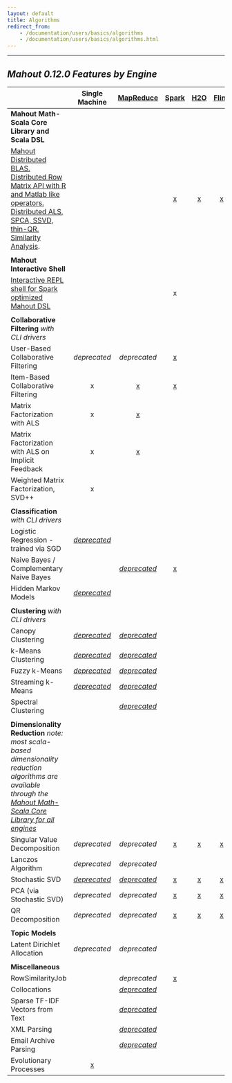 ```yaml
---
layout: default
title: Algorithms
redirect_from:
    - /documentation/users/basics/algorithms
    - /documentation/users/basics/algorithms.html
---
```



---
*Mahout 0.12.0 Features by Engine*   
---

| | **Single Machine** | [**MapReduce**](http://hadoop.apache.org/)| [**Spark**](https://spark.apache.org/) | [**H2O**](http://0xdata.com/) | [**Flink**](https://flink.apache.org/) |
---------------------------------------------|:----------------:|:-----------:|:------:|:---:|:----:|
**Mahout Math-Scala Core Library and Scala DSL**| 
|   [Mahout Distributed BLAS. Distributed Row Matrix API with R and Matlab like operators. Distributed ALS, SPCA, SSVD, thin-QR. Similarity Analysis](http://mahout.apache.org/users/sparkbindings/home.html).    | |  | [x](https://mahout.apache.org/users/sparkbindings/ScalaSparkBindings.pdf) | [x](https://github.com/apache/mahout/tree/master/h2o) |[x](https://github.com/apache/mahout/tree/flink-binding/flink)
||
**Mahout Interactive Shell**| 
|   [Interactive REPL shell for Spark optimized Mahout DSL](http://mahout.apache.org/users/sparkbindings/play-with-shell.html) | | | x |
||
**Collaborative Filtering** *with CLI drivers*|
    User-Based Collaborative Filtering           | *deprecated* | *deprecated*|[x](https://mahout.apache.org/users/algorithms/intro-cooccurrence-spark.html)
    Item-Based Collaborative Filtering           | x | [x](https://mahout.apache.org/users/recommender/intro-itembased-hadoop.html) | [x](https://mahout.apache.org/users/algorithms/intro-cooccurrence-spark.html) |
    Matrix Factorization with ALS | x | [x](https://mahout.apache.org/users/recommender/intro-als-hadoop.html) |  |
    Matrix Factorization with ALS on Implicit Feedback | x | [x](https://mahout.apache.org/users/recommender/intro-als-hadoop.html) |  |
    Weighted Matrix Factorization, SVD++  | x | | 
||
**Classification** *with CLI drivers*| | |
    Logistic Regression - trained via SGD   | [*deprecated*](http://mahout.apache.org/users/classification/logistic-regression.html) |
    Naive Bayes / Complementary Naive Bayes  | | [*deprecated*](https://mahout.apache.org/users/classification/bayesian.html) | [x](https://mahout.apache.org/users/algorithms/spark-naive-bayes.html) | 
    Hidden Markov Models   | [*deprecated*](https://mahout.apache.org/users/classification/hidden-markov-models.html) |
||
**Clustering** *with CLI drivers*||
    Canopy Clustering  | [*deprecated*](https://mahout.apache.org/users/clustering/canopy-clustering.html) | [*deprecated*](https://mahout.apache.org/users/clustering/canopy-clustering.html)| 
    k-Means Clustering   | [*deprecated*](https://mahout.apache.org/users/clustering/k-means-clustering.html) | [*deprecated*](https://mahout.apache.org/users/clustering/k-means-clustering.html) |  
    Fuzzy k-Means   | [*deprecated*](https://mahout.apache.org/users/clustering/fuzzy-k-means.html) | [*deprecated*](https://mahout.apache.org/users/clustering/fuzzy-k-means.html)|  
    Streaming k-Means   | [*deprecated*](https://mahout.apache.org/users/clustering/streaming-k-means.html) | [*deprecated*](https://mahout.apache.org/users/clustering/streaming-k-means.html) |  
    Spectral Clustering   |  | [*deprecated*](https://mahout.apache.org/users/clustering/spectral-clustering.html) |  
||
**Dimensionality Reduction** *note: most scala-based dimensionality reduction algorithms are available through the [Mahout Math-Scala Core Library for all engines](https://mahout.apache.org/users/sparkbindings/home.html)*||
    Singular Value Decomposition | *deprecated* | *deprecated* | [x](http://mahout.apache.org/users/sparkbindings/home.html) |[x](http://mahout.apache.org/users/environment/h2o-internals.html) |   [x](http://mahout.apache.org/users/flinkbindings/flink-internals.html)
    Lanczos Algorithm  | *deprecated* | *deprecated* | 
    Stochastic SVD  | [*deprecated*](https://mahout.apache.org/users/dim-reduction/ssvd.html) | [*deprecated*](https://mahout.apache.org/users/dim-reduction/ssvd.html) | [x](http://mahout.apache.org/users/algorithms/d-ssvd.html) | [x](http://mahout.apache.org/users/algorithms/d-ssvd.html)|    [x](http://mahout.apache.org/users/algorithms/d-ssvd.html)
    PCA (via Stochastic SVD) | *deprecated* | *deprecated* | [x](http://mahout.apache.org/users/sparkbindings/home.html)  |[x](http://mahout.apache.org/users/environment/h2o-internals.html) |   [x](http://mahout.apache.org/users/flinkbindings/flink-internals.html)
    QR Decomposition         | *deprecated* | *deprecated* | [x](http://mahout.apache.org/users/algorithms/d-qr.html) |[x](http://mahout.apache.org/users/algorithms/d-qr.html) |   [x](http://mahout.apache.org/users/algorithms/d-qr.html)
||
**Topic Models**||
    Latent Dirichlet Allocation  | *deprecated* | *deprecated* |
||
**Miscellaneous**||
    RowSimilarityJob   |  | *deprecated* | [x](https://github.com/apache/mahout/blob/master/spark/src/test/scala/org/apache/mahout/drivers/RowSimilarityDriverSuite.scala) |
    Collocations  |  | [*deprecated*](https://mahout.apache.org/users/basics/collocations.html) |  
    Sparse TF-IDF Vectors from Text |  | [*deprecated*](https://mahout.apache.org/users/basics/creating-vectors-from-text.html) |
    XML Parsing|  | [*deprecated*](https://issues.apache.org/jira/browse/MAHOUT-1479?jql=text%20~%20%22wikipedia%20mahout%22) |
    Email Archive Parsing |  | [*deprecated*](https://github.com/apache/mahout/tree/master/integration/src/main/java/org/apache/mahout/text) | 
    Evolutionary Processes | [x](https://github.com/apache/mahout/tree/master/mr/src/main/java/org/apache/mahout/ep) |
    


